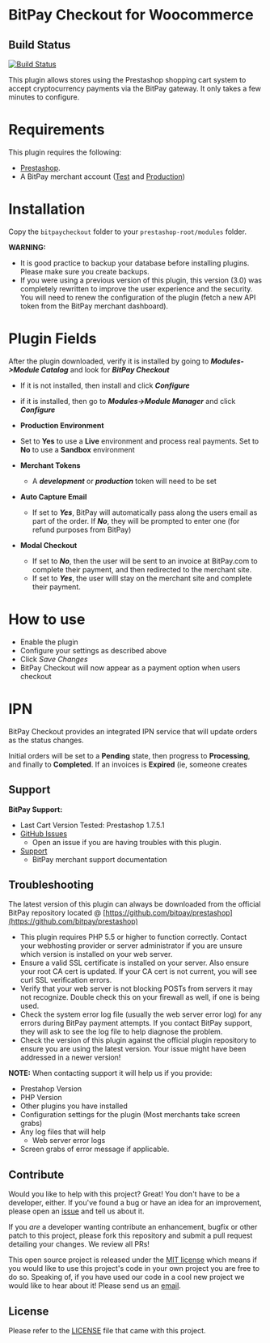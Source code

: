 BitPay Checkout for Woocommerce
===============================

## Build Status

[![Build Status](https://travis-ci.org/bitpay/prestashop.svg?branch=master)](https://travis-ci.org/bitpay/prestashop)

This plugin allows stores using the Prestashop shopping cart system to accept cryptocurrency payments via the BitPay gateway. It only takes a few minutes to configure.

# Requirements

This plugin requires the following:

* [Prestashop](https://www.prestashop.com/en).
* A BitPay merchant account ([Test](http://test.bitpay.com) and [Production](http://www.bitpay.com))

# Installation

Copy the `bitpaycheckout` folder to your `prestashop-root/modules` folder.


**WARNING:** 

* It is good practice to backup your database before installing plugins. Please make sure you create backups.
* If you were using a previous version of this plugin, this version (3.0) was completely rewritten to improve the user experience and the security. You will need to renew the configuration of the plugin (fetch a new API token from the BitPay merchant dashboard).

# Plugin Fields

After the plugin downloaded, verify it is installed by going to ***Modules->Module Catalog*** and look for ***BitPay Checkout***

* If it is not installed, then install and click ***Configure***
* if it is installed, then go to ***Modules->Module Manager*** and click ***Configure***

* **Production Environment**
* Set to **Yes** to use a **Live** environment and process real payments.  Set to **No** to use a **Sandbox** environment

* **Merchant Tokens**
	* A ***development*** or ***production*** token will need to be set
* **Auto Capture Email**
	* If set to ***Yes***, BitPay will automatically pass along the users email as part of the order.  If ***No***, they will be prompted to enter one (for refund purposes from BitPay)

* **Modal Checkout**
	* If set to ***No***, then the user will be sent to an invoice at BitPay.com to complete their payment, and then redirected to the merchant site.  	
	* If set to ***Yes***, the user willl stay on the merchant site and complete their payment.
	
# How to use

* Enable the plugin
* Configure your settings as described above
* Click *Save Changes*
* BitPay Checkout will now appear as a payment option when users checkout

# IPN
BitPay Checkout provides an integrated IPN service that will update orders as the status changes.

Initial orders will be set to a **Pending** state, then progress to **Processing**, and finally to **Completed**.  If an invoices is **Expired** (ie, someone creates

## Support

**BitPay Support:**

* Last Cart Version Tested: Prestashop 1.7.5.1
* [GitHub Issues](https://github.com/bitpay/prestashop/issues)
  * Open an issue if you are having troubles with this plugin.
* [Support](https://support.bitpay.com/hc/en-us)
  * BitPay merchant support documentation

## Troubleshooting

The latest version of this plugin can always be downloaded from the official BitPay repository located @ [https://github.com/bitpay/prestashop](https://github.com/bitpay/prestashop)

* This plugin requires PHP 5.5 or higher to function correctly. Contact your webhosting provider or server administrator if you are unsure which version is installed on your web server.
* Ensure a valid SSL certificate is installed on your server. Also ensure your root CA cert is updated. If your CA cert is not current, you will see curl SSL verification errors.
* Verify that your web server is not blocking POSTs from servers it may not recognize. Double check this on your firewall as well, if one is being used.
* Check the system error log file (usually the web server error log) for any errors during BitPay payment attempts. If you contact BitPay support, they will ask to see the log file to help diagnose the problem.
* Check the version of this plugin against the official plugin repository to ensure you are using the latest version. Your issue might have been addressed in a newer version!

**NOTE:** When contacting support it will help us if you provide:

* Prestahop Version
* PHP Version
* Other plugins you have installed
* Configuration settings for the plugin (Most merchants take screen grabs)
* Any log files that will help
  * Web server error logs
* Screen grabs of error message if applicable.

## Contribute

Would you like to help with this project?  Great!  You don't have to be a developer, either.  If you've found a bug or have an idea for an improvement, please open an [issue](https://github.com/bitpay/bitpay-checkout-for-woocommerce/issues) and tell us about it.

If you *are* a developer wanting contribute an enhancement, bugfix or other patch to this project, please fork this repository and submit a pull request detailing your changes.  We review all PRs!

This open source project is released under the [MIT license](http://opensource.org/licenses/MIT) which means if you would like to use this project's code in your own project you are free to do so. Speaking of, if you have used our code in a cool new project we would like to hear about it!  Please send us an [email](mailto:sales-engineering@bitpay.com).

## License

Please refer to the [LICENSE](https://github.com/bitpay/bitpay-checkout-for-woocommerce/blob/master/LICENSE) file that came with this project.
